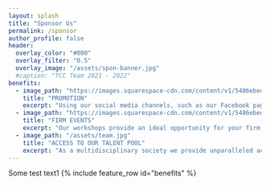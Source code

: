 ```yaml
---
layout: splash
title: "Sponsor Us"
permalink: /sponsor
author_profile: false
header:
  overlay_color: "#000"
  overlay_filter: "0.5"
  overlay_image: "/assets/spon-banner.jpg"
  #caption: "TCC Team 2021 - 2022"
benefits:
  - image_path: "https://images.squarespace-cdn.com/content/v1/5486ebede4b06fdbf3d8475e/1564384175606-OR6U59R3G9B0GHPTA7NB/ke17ZwdGBToddI8pDm48kLkXF2pIyv_F2eUT9F60jBl7gQa3H78H3Y0txjaiv_0fDoOvxcdMmMKkDsyUqMSsMWxHk725yiiHCCLfrh8O1z4YTzHvnKhyp6Da-NYroOW3ZGjoBKy3azqku80C789l0iyqMbMesKd95J-X4EagrgU9L3Sa3U8cogeb0tjXbfawd0urKshkc5MgdBeJmALQKw/DSCF3627.jpg"
    title: "PROMOTION"
    excerpt: "Using our social media channels, such as our Facebook page with over 2,000 followers, or our other channels such as LinkedIn, Instagram and email newsletter provide outstanding reach for your firm’s opportunities."
  - image_path: "https://images.squarespace-cdn.com/content/v1/5486ebede4b06fdbf3d8475e/1588061368845-258KA6WH942OAW8WQI9D/ke17ZwdGBToddI8pDm48kGLtNN0Zjbcv3MfOQ0d9z5N7gQa3H78H3Y0txjaiv_0fDoOvxcdMmMKkDsyUqMSsMWxHk725yiiHCCLfrh8O1z5QPOohDIaIeljMHgDF5CVlOqpeNLcJ80NK65_fV7S1UUIyqawRrqcU-sKVVmHjBO-frul8zU21Iwasa57qXj_WZtJ3qR9G2BYeA0wOAaeYNg/Bain+Case+Study+Workshop"
    title: "FIRM EVENTS"
    excerpt: "Our workshops provide an ideal opportunity for your firm to display their talent and engage with interested students."
  - image_path: "/assets/team.jpg"
    title: "ACCESS TO OUR TALENT POOL"
    excerpt: "As a multidisciplinary society we provide unparalleled access to students studying from a range of educational backgrounds."
---
```

Some test text1
{% include feature_row id="benefits" %}
